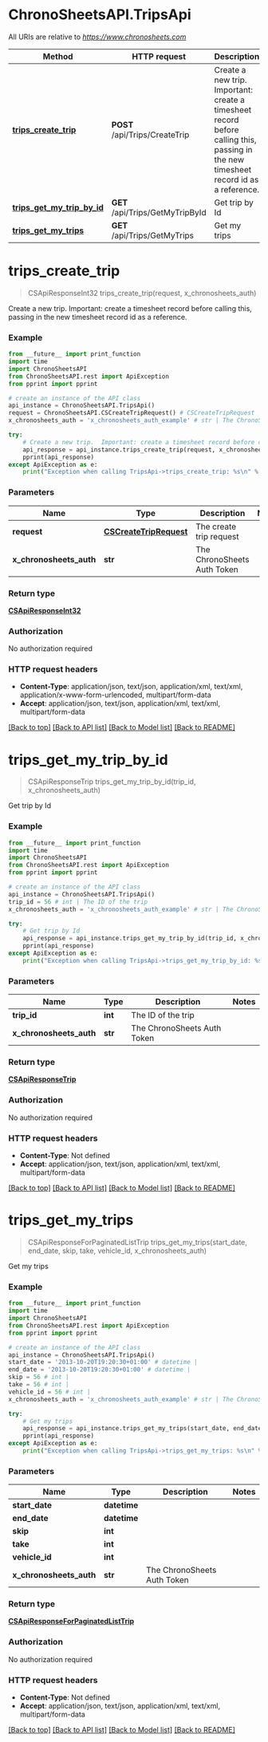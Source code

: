 # ChronoSheetsAPI.TripsApi

All URIs are relative to *https://www.chronosheets.com*

Method | HTTP request | Description
------------- | ------------- | -------------
[**trips_create_trip**](TripsApi.md#trips_create_trip) | **POST** /api/Trips/CreateTrip | Create a new trip.  Important: create a timesheet record before calling this, passing in the new timesheet record id as a reference.
[**trips_get_my_trip_by_id**](TripsApi.md#trips_get_my_trip_by_id) | **GET** /api/Trips/GetMyTripById | Get trip by Id
[**trips_get_my_trips**](TripsApi.md#trips_get_my_trips) | **GET** /api/Trips/GetMyTrips | Get my trips


# **trips_create_trip**
> CSApiResponseInt32 trips_create_trip(request, x_chronosheets_auth)

Create a new trip.  Important: create a timesheet record before calling this, passing in the new timesheet record id as a reference.

### Example
```python
from __future__ import print_function
import time
import ChronoSheetsAPI
from ChronoSheetsAPI.rest import ApiException
from pprint import pprint

# create an instance of the API class
api_instance = ChronoSheetsAPI.TripsApi()
request = ChronoSheetsAPI.CSCreateTripRequest() # CSCreateTripRequest | The create trip request
x_chronosheets_auth = 'x_chronosheets_auth_example' # str | The ChronoSheets Auth Token

try:
    # Create a new trip.  Important: create a timesheet record before calling this, passing in the new timesheet record id as a reference.
    api_response = api_instance.trips_create_trip(request, x_chronosheets_auth)
    pprint(api_response)
except ApiException as e:
    print("Exception when calling TripsApi->trips_create_trip: %s\n" % e)
```

### Parameters

Name | Type | Description  | Notes
------------- | ------------- | ------------- | -------------
 **request** | [**CSCreateTripRequest**](CSCreateTripRequest.md)| The create trip request | 
 **x_chronosheets_auth** | **str**| The ChronoSheets Auth Token | 

### Return type

[**CSApiResponseInt32**](CSApiResponseInt32.md)

### Authorization

No authorization required

### HTTP request headers

 - **Content-Type**: application/json, text/json, application/xml, text/xml, application/x-www-form-urlencoded, multipart/form-data
 - **Accept**: application/json, text/json, application/xml, text/xml, multipart/form-data

[[Back to top]](#) [[Back to API list]](../README.md#documentation-for-api-endpoints) [[Back to Model list]](../README.md#documentation-for-models) [[Back to README]](../README.md)

# **trips_get_my_trip_by_id**
> CSApiResponseTrip trips_get_my_trip_by_id(trip_id, x_chronosheets_auth)

Get trip by Id

### Example
```python
from __future__ import print_function
import time
import ChronoSheetsAPI
from ChronoSheetsAPI.rest import ApiException
from pprint import pprint

# create an instance of the API class
api_instance = ChronoSheetsAPI.TripsApi()
trip_id = 56 # int | The ID of the trip
x_chronosheets_auth = 'x_chronosheets_auth_example' # str | The ChronoSheets Auth Token

try:
    # Get trip by Id
    api_response = api_instance.trips_get_my_trip_by_id(trip_id, x_chronosheets_auth)
    pprint(api_response)
except ApiException as e:
    print("Exception when calling TripsApi->trips_get_my_trip_by_id: %s\n" % e)
```

### Parameters

Name | Type | Description  | Notes
------------- | ------------- | ------------- | -------------
 **trip_id** | **int**| The ID of the trip | 
 **x_chronosheets_auth** | **str**| The ChronoSheets Auth Token | 

### Return type

[**CSApiResponseTrip**](CSApiResponseTrip.md)

### Authorization

No authorization required

### HTTP request headers

 - **Content-Type**: Not defined
 - **Accept**: application/json, text/json, application/xml, text/xml, multipart/form-data

[[Back to top]](#) [[Back to API list]](../README.md#documentation-for-api-endpoints) [[Back to Model list]](../README.md#documentation-for-models) [[Back to README]](../README.md)

# **trips_get_my_trips**
> CSApiResponseForPaginatedListTrip trips_get_my_trips(start_date, end_date, skip, take, vehicle_id, x_chronosheets_auth)

Get my trips

### Example
```python
from __future__ import print_function
import time
import ChronoSheetsAPI
from ChronoSheetsAPI.rest import ApiException
from pprint import pprint

# create an instance of the API class
api_instance = ChronoSheetsAPI.TripsApi()
start_date = '2013-10-20T19:20:30+01:00' # datetime | 
end_date = '2013-10-20T19:20:30+01:00' # datetime | 
skip = 56 # int | 
take = 56 # int | 
vehicle_id = 56 # int | 
x_chronosheets_auth = 'x_chronosheets_auth_example' # str | The ChronoSheets Auth Token

try:
    # Get my trips
    api_response = api_instance.trips_get_my_trips(start_date, end_date, skip, take, vehicle_id, x_chronosheets_auth)
    pprint(api_response)
except ApiException as e:
    print("Exception when calling TripsApi->trips_get_my_trips: %s\n" % e)
```

### Parameters

Name | Type | Description  | Notes
------------- | ------------- | ------------- | -------------
 **start_date** | **datetime**|  | 
 **end_date** | **datetime**|  | 
 **skip** | **int**|  | 
 **take** | **int**|  | 
 **vehicle_id** | **int**|  | 
 **x_chronosheets_auth** | **str**| The ChronoSheets Auth Token | 

### Return type

[**CSApiResponseForPaginatedListTrip**](CSApiResponseForPaginatedListTrip.md)

### Authorization

No authorization required

### HTTP request headers

 - **Content-Type**: Not defined
 - **Accept**: application/json, text/json, application/xml, text/xml, multipart/form-data

[[Back to top]](#) [[Back to API list]](../README.md#documentation-for-api-endpoints) [[Back to Model list]](../README.md#documentation-for-models) [[Back to README]](../README.md)

